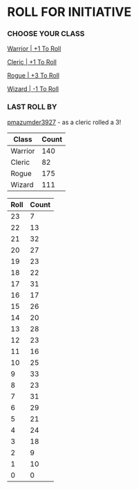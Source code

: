 # ROLL FOR INITIATIVE
### CHOOSE YOUR CLASS

[Warrior | +1 To Roll](https://github.com/benjaminsampica/benjaminsampica/issues/new?title=roll%7Cwarrior&body=Just+click+%27Submit+new+issue%27.)

[Cleric | +1 To Roll](https://github.com/benjaminsampica/benjaminsampica/issues/new?title=roll%7Ccleric&body=Just+click+%27Submit+new+issue%27.)

[Rogue | +3 To Roll](https://github.com/benjaminsampica/benjaminsampica/issues/new?title=roll%7Crogue&body=Just+click+%27Submit+new+issue%27.)

[Wizard | -1 To Roll](https://github.com/benjaminsampica/benjaminsampica/issues/new?title=roll%7Cwizard&body=Just+click+%27Submit+new+issue%27.)
### LAST ROLL BY
[pmazumder3927](https://www.github.com/pmazumder3927) - as a cleric rolled a 3!

|Class|Count|
|-|-|
|Warrior|140|
|Cleric|82|
|Rogue|175|
|Wizard|111|

|Roll|Count|
|-|-|
|23|7
|22|13
|21|32
|20|27
|19|23
|18|22
|17|31
|16|17
|15|26
|14|20
|13|28
|12|23
|11|16
|10|25
|9|33
|8|23
|7|31
|6|29
|5|21
|4|24
|3|18
|2|9
|1|10
|0|0
